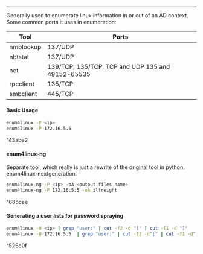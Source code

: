 -- -
Generally used to enumerate linux information in or out of an AD context. Some common ports it uses in enumeration:

|Tool|Ports|
|---|---|
|nmblookup|137/UDP|
|nbtstat|137/UDP|
|net|139/TCP, 135/TCP, TCP and UDP 135 and 49152-65535|
|rpcclient|135/TCP|
|smbclient|445/TCP|
#### Basic Usage
```bash
enum4linux -P <ip> 
enum4linux -P 172.16.5.5
```

^43abe2

#### enum4linux-ng
Separate tool, which really is just a rewrite of the original tool in python. enum4linux-nextgeneration.
```bash
enum4linux-ng -P <ip> -oA <output files name> 
enum4linux-ng -P 172.16.5.5 -oA ilfreight
```

^68bcee

#### Generating a user lists for password spraying
```bash
enum4linux -U <ip> | grep "user:" | cut -f2 -d "[" | cut -f1 -d "]"
enum4linux -U 172.16.5.5  | grep "user:" | cut -f2 -d"[" | cut -f1 -d"]"
```

^526e0f
